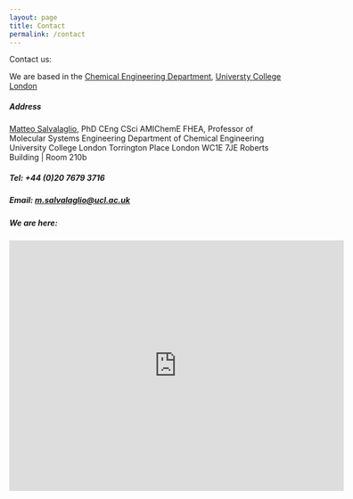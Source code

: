 ```yaml
---
layout: page
title: Contact
permalink: /contact
---
```


Contact us: 

We are based in the [Chemical Engineering Department](https://www.ucl.ac.uk/chemical-engineering), [Universty College London](https://www.ucl.ac.uk)

##### Address

[Matteo Salvalaglio](https://profiles.ucl.ac.uk/51512-matteo-salvalaglio), PhD CEng CSci AMIChemE FHEA,
Professor of Molecular Systems Engineering 
Department of Chemical Engineering
University College London
Torrington Place
London WC1E 7JE
Roberts Building | Room 210b

##### Tel:  +44 (0)20 7679 3716

##### Email: [m.salvalaglio@ucl.ac.uk](mailto:m.salvalaglio@ucl.ac.uk)

##### We are here: 
<iframe src="https://www.google.com/maps/embed?pb=!1m18!1m12!1m3!1d2482.4747994445015!2d-0.1346066229607007!3d51.52285077181672!2m3!1f0!2f0!3f0!3m2!1i1024!2i768!4f13.1!3m3!1m2!1s0x48761b2f01e0d99b%3A0x2a9dae35ac1481ee!2sUCL%20Department%20of%20Chemical%20Engineering!5e0!3m2!1sen!2suk!4v1698442038178!5m2!1sen!2suk" width="600" height="450" style="border:0;" allowfullscreen="" loading="lazy" referrerpolicy="no-referrer-when-downgrade"></iframe>
